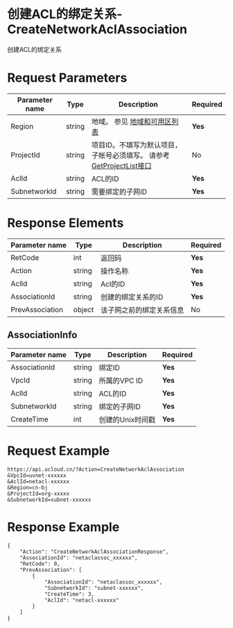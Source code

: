 # 创建ACL的绑定关系-CreateNetworkAclAssociation

创建ACL的绑定关系

# Request Parameters
|Parameter name|Type|Description|Required|
|---|---|---|---|
|Region|string|地域。 参见 [地域和可用区列表](api/summary/regionlist)|**Yes**|
|ProjectId|string|项目ID。不填写为默认项目，子帐号必须填写。 请参考[GetProjectList接口](api/summary/get_project_list)|No|
|AclId|string|ACL的ID|**Yes**|
|SubnetworkId|string|需要绑定的子网ID|**Yes**|

# Response Elements
|Parameter name|Type|Description|Required|
|---|---|---|---|
|RetCode|int|返回码|**Yes**|
|Action|string|操作名称|**Yes**|
|AclId|string|Acl的ID|**Yes**|
|AssociationId|string|创建的绑定关系的ID|**Yes**|
|PrevAssociation|object|该子网之前的绑定关系信息|No|

## AssociationInfo
|Parameter name|Type|Description|Required|
|---|---|---|---|
|AssociationId|string|绑定ID|**Yes**|
|VpcId|string|所属的VPC ID|**Yes**|
|AclId|string|ACL的ID|**Yes**|
|SubnetworkId|string|绑定的子网ID|**Yes**|
|CreateTime|int|创建的Unix时间戳|**Yes**|

# Request Example
```
https://api.ucloud.cn/?Action=CreateNetworkAclAssociation
&VpcId=uvnet-xxxxxx
&AclId=netacl-xxxxxx
&Region=cn-bj
&ProjectId=org-xxxxx
&SubnetworkId=subnet-xxxxxx
```

# Response Example
```
{
    "Action": "CreateNetworkAclAssociationResponse", 
    "AssociationId": "netaclassoc_xxxxxx", 
    "RetCode": 0, 
    "PrevAssociation": [
        {
            "AssociationId": "netaclassoc_xxxxxx", 
            "SubnetworkId": "subnet-xxxxxx", 
            "CreateTime": 3, 
            "AclId": "netacl-xxxxxx"
        }
    ]
}
```

